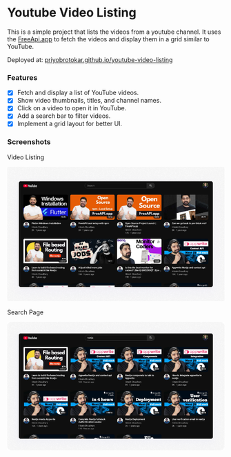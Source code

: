 # Youtube Video Listing
This is a simple project that lists the videos from a youtube channel. It uses the [FreeApi.app](https://api.freeapi.app/api/v1/public/youtube/videos) to fetch the videos and display them in a grid similar to YouTube.

Deployed at: [priyobrotokar.github.io/youtube-video-listing](https://priyobrotokar.github.io/youtube-video-listing)

### Features
- [x] Fetch and display a list of YouTube videos.
- [x] Show video thumbnails, titles, and channel names.
- [x] Click on a video to open it in YouTube.
- [x] Add a search bar to filter videos.
- [x] Implement a grid layout for better UI.

### Screenshots

Video Listing

![UI](https://raw.githubusercontent.com/PriyobrotoKar/youtube-video-listing/refs/heads/main/public/screenshot-ui.png)

Search Page

![Search](https://raw.githubusercontent.com/PriyobrotoKar/youtube-video-listing/refs/heads/main/public/screenshot-search.png)

